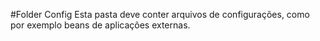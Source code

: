 #Folder Config
Esta pasta deve conter arquivos de configurações, como por exemplo beans de aplicações externas.
